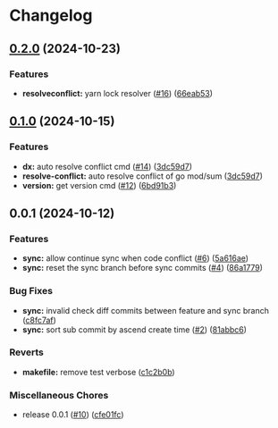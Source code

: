 # Changelog

## [0.2.0](https://github.com/kitimark/dx/compare/v0.1.0...v0.2.0) (2024-10-23)


### Features

* **resolveconflict:** yarn lock resolver ([#16](https://github.com/kitimark/dx/issues/16)) ([66eab53](https://github.com/kitimark/dx/commit/66eab53ba9dc6c9d470329a9550073794a59157c))

## [0.1.0](https://github.com/kitimark/dx/compare/v0.0.1...v0.1.0) (2024-10-15)


### Features

* **dx:** auto resolve conflict cmd ([#14](https://github.com/kitimark/dx/issues/14)) ([3dc59d7](https://github.com/kitimark/dx/commit/3dc59d72f43c753f63b57cfefac6135c36d7862e))
* **resolve-conflict:** auto resolve conflict of go mod/sum ([3dc59d7](https://github.com/kitimark/dx/commit/3dc59d72f43c753f63b57cfefac6135c36d7862e))
* **version:** get version cmd ([#12](https://github.com/kitimark/dx/issues/12)) ([6bd91b3](https://github.com/kitimark/dx/commit/6bd91b372272285a6ae6d9ddcd1dc591c7ab5b15))

## 0.0.1 (2024-10-12)


### Features

* **sync:** allow continue sync when code conflict ([#6](https://github.com/kitimark/dx/issues/6)) ([5a616ae](https://github.com/kitimark/dx/commit/5a616ae63cb125ebf95746f580d3b7f5a732df35))
* **sync:** reset the sync branch before sync commits ([#4](https://github.com/kitimark/dx/issues/4)) ([86a1779](https://github.com/kitimark/dx/commit/86a177961e20daac916dbabe7406ba13f198631c))


### Bug Fixes

* **sync:** invalid check diff commits between feature and sync branch ([c8fc7af](https://github.com/kitimark/dx/commit/c8fc7af7d6c3393ef70cce10e4a75bdd06e1a1b9))
* **sync:** sort sub commit by ascend create time ([#2](https://github.com/kitimark/dx/issues/2)) ([81abbc6](https://github.com/kitimark/dx/commit/81abbc634bdf5bf094281b0212397e408a343c13))


### Reverts

* **makefile:** remove test verbose ([c1c2b0b](https://github.com/kitimark/dx/commit/c1c2b0b5594588de6e7e0f3813c5f1328446b387))


### Miscellaneous Chores

* release 0.0.1 ([#10](https://github.com/kitimark/dx/issues/10)) ([cfe01fc](https://github.com/kitimark/dx/commit/cfe01fc9bea229086fba340c83cf5ce90596866e))
